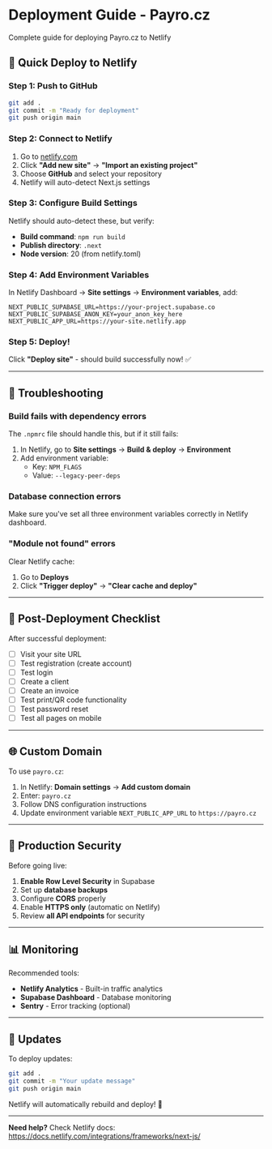 # Deployment Guide - Payro.cz

Complete guide for deploying Payro.cz to Netlify

## 🚀 Quick Deploy to Netlify

### Step 1: Push to GitHub

```bash
git add .
git commit -m "Ready for deployment"
git push origin main
```

### Step 2: Connect to Netlify

1. Go to [netlify.com](https://netlify.com)
2. Click **"Add new site"** → **"Import an existing project"**
3. Choose **GitHub** and select your repository
4. Netlify will auto-detect Next.js settings

### Step 3: Configure Build Settings

Netlify should auto-detect these, but verify:

- **Build command**: `npm run build`
- **Publish directory**: `.next`
- **Node version**: 20 (from netlify.toml)

### Step 4: Add Environment Variables

In Netlify Dashboard → **Site settings** → **Environment variables**, add:

```
NEXT_PUBLIC_SUPABASE_URL=https://your-project.supabase.co
NEXT_PUBLIC_SUPABASE_ANON_KEY=your_anon_key_here
NEXT_PUBLIC_APP_URL=https://your-site.netlify.app
```

### Step 5: Deploy!

Click **"Deploy site"** - should build successfully now! ✅

---

## 🔧 Troubleshooting

### Build fails with dependency errors

The `.npmrc` file should handle this, but if it still fails:

1. In Netlify, go to **Site settings** → **Build & deploy** → **Environment**
2. Add environment variable:
   - Key: `NPM_FLAGS`
   - Value: `--legacy-peer-deps`

### Database connection errors

Make sure you've set all three environment variables correctly in Netlify dashboard.

### "Module not found" errors

Clear Netlify cache:

1. Go to **Deploys**
2. Click **"Trigger deploy"** → **"Clear cache and deploy"**

---

## 📝 Post-Deployment Checklist

After successful deployment:

- [ ] Visit your site URL
- [ ] Test registration (create account)
- [ ] Test login
- [ ] Create a client
- [ ] Create an invoice
- [ ] Test print/QR code functionality
- [ ] Test password reset
- [ ] Test all pages on mobile

---

## 🌐 Custom Domain

To use `payro.cz`:

1. In Netlify: **Domain settings** → **Add custom domain**
2. Enter: `payro.cz`
3. Follow DNS configuration instructions
4. Update environment variable `NEXT_PUBLIC_APP_URL` to `https://payro.cz`

---

## 🔐 Production Security

Before going live:

1. **Enable Row Level Security** in Supabase
2. Set up **database backups**
3. Configure **CORS** properly
4. Enable **HTTPS only** (automatic on Netlify)
5. Review **all API endpoints** for security

---

## 📊 Monitoring

Recommended tools:

- **Netlify Analytics** - Built-in traffic analytics
- **Supabase Dashboard** - Database monitoring
- **Sentry** - Error tracking (optional)

---

## 🔄 Updates

To deploy updates:

```bash
git add .
git commit -m "Your update message"
git push origin main
```

Netlify will automatically rebuild and deploy! 🎉

---

**Need help?** Check Netlify docs: https://docs.netlify.com/integrations/frameworks/next-js/
